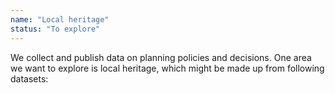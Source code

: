 ```yaml
---
name: "Local heritage"
status: "To explore"
---
```

We collect and publish data on planning policies and decisions. One area we want to explore is local heritage, which might be made up from following datasets:
